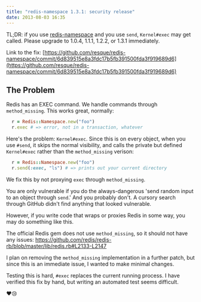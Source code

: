 ```yaml
---
title: "redis-namespace 1.3.1: security release"
date: 2013-08-03 16:35
---
```


TL;DR: if you use [redis-namespace](https://rubygems.org/gems/redis-namespace) and you use `send`, `Kernel#exec` may get called. Please upgrade to 1.0.4, 1.1.1, 1.2.2, or 1.3.1 immediately.

Link to the fix: [https://github.com/resque/redis-namespace/commit/6d839515e8a3fdc17b5fb391500fda3f919689d6](https://github.com/resque/redis-namespace/commit/6d839515e8a3fdc17b5fb391500fda3f919689d6)

## The Problem

Redis has an EXEC command. We handle commands through `method_missing`.
This works great, normally:

```ruby
  r = Redis::Namespace.new("foo")
  r.exec # => error, not in a transaction, whatever
```

Here's the problem: `Kernel#exec`. Since this is on every object, when
you use `#send`, it skips the normal visibility, and calls the private
but defined `Kernel#exec` rather than the `method_missing` verison:

```ruby
  r = Redis::Namespace.new("foo")
  r.send(:exec, "ls") # => prints out your current directory
```

We fix this by not proxying `exec` through `method_missing`.

You are only vulnerable if you do the always-dangerous 'send random
input to an object through `send`.' And you probably don't. A cursory
search through GitHub didn't find anything that looked vulnerable.

However, if you write code that wraps or proxies Redis in some way, you
may do something like this.

The official Redis gem does not use `method_missing`, so it should not
have any issues:
https://github.com/redis/redis-rb/blob/master/lib/redis.rb#L2133-L2147

I plan on removing the `method_missing` implementation in a further
patch, but since this is an immediate issue, I wanted to make minimal
changes.

Testing this is hard, `#exec` replaces the current running process. I
have verified this fix by hand, but writing an automated test seems
difficult.

:heart::cry:
